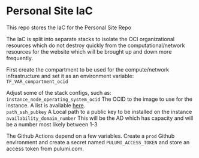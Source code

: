 # Personal Site IaC

This repo stores the IaC for the Personal Site Repo  

The IaC is split into separate stacks to isolate the OCI organizational resources which do not destroy quickly from the 
computational/network resources for the website which will be brought up and down more frequently.  


First create the compartment to be used for the compute/network infrastructure and set it as an environment variable: `TF_VAR_compartment_ocid`  

Adjust some of the stack configs, such as:  
`instance_node_operating_system_ocid`  The OCID to the image to use for the instance. A list is available [here](https://docs.oracle.com/en-us/iaas/images/image/741de11a-777e-4a12-a7b3-b66ea5a13419/).   
`path_ssh_pubkey` A Local path to a public key to be installed on the instance  
`availability_domain_number` This will be the AD which has capacity and will be a number most likely between 1-3  



The Github Actions depend on a few variables. Create a `prod` Github environment and create a secret named `PULUMI_ACCESS_TOKEN`
and store an access token from pulumi.com.

